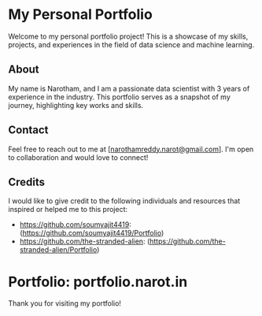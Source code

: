 # My Personal Portfolio

Welcome to my personal portfolio project! This is a showcase of my skills, projects, and experiences in the field of data science and machine learning.

## About

My name is Narotham, and I am a passionate data scientist with 3 years of experience in the industry. This portfolio serves as a snapshot of my journey, highlighting key works and skills.


## Contact

Feel free to reach out to me at [narothamreddy.narot@gmail.com]. I'm open to collaboration and would love to connect!

## Credits

I would like to give credit to the following individuals and resources that inspired or helped me to this project:

- https://github.com/soumyajit4419: (https://github.com/soumyajit4419/Portfolio)
- https://github.com/the-stranded-alien: (https://github.com/the-stranded-alien/Portfolio)

# Portfolio: portfolio.narot.in

Thank you for visiting my portfolio!
